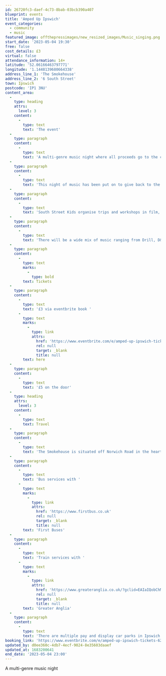 ```yaml
---
id: 26720fc3-daef-4c73-8bab-03bcb390a407
blueprint: events
title: 'Amped Up Ipswich'
event_categories:
  - community
  - music
featured_image: offthepressimages/new_resized_images/Music_singing.png
start_date: '2023-05-04 19:30'
free: false
cost_details: £3
virtual: false
attendance_information: 14+
latitude: '52.06166463797771'
longitude: '1.1448139680664338'
address_line_1: 'The Smokehouse'
address_line_2: '6 South Street'
town: Ipswich
postcode: 'IP1 3NU'
content_area:
  -
    type: heading
    attrs:
      level: 3
    content:
      -
        type: text
        text: 'The event'
  -
    type: paragraph
    content:
      -
        type: text
        text: 'A multi-genre music night where all proceeds go to the charity South Street Kids.'
  -
    type: paragraph
    content:
      -
        type: text
        text: 'This night of music has been put on to give back to the local Ipswich community and to support new generations.'
  -
    type: paragraph
    content:
      -
        type: text
        text: 'South Street Kids organise trips and workshops in film, music and media and enables young children to have fun.'
  -
    type: paragraph
    content:
      -
        type: text
        text: 'There will be a wide mix of music ranging from Drill, D&B, classic rock to indie – it’s a night for all and a great excuse to see what the faces of Ipswich have to offer.'
  -
    type: paragraph
    content:
      -
        type: text
        marks:
          -
            type: bold
        text: Tickets
  -
    type: paragraph
    content:
      -
        type: text
        text: '£3 via eventbrite book '
      -
        type: text
        marks:
          -
            type: link
            attrs:
              href: 'https://www.eventbrite.com/e/amped-up-ipswich-tickets-624359304487?aff=ebdssbdestsearch&keep_tld=1'
              rel: null
              target: _blank
              title: null
        text: here
  -
    type: paragraph
    content:
      -
        type: text
        text: '£5 on the door'
  -
    type: heading
    attrs:
      level: 3
    content:
      -
        type: text
        text: Travel
  -
    type: paragraph
    content:
      -
        type: text
        text: 'The Smokehouse is situated off Norwich Road in the heart of Ipswich. Ipswich is well served by both train and bus services. '
  -
    type: paragraph
    content:
      -
        type: text
        text: 'Bus services with '
      -
        type: text
        marks:
          -
            type: link
            attrs:
              href: 'https://www.firstbus.co.uk'
              rel: null
              target: _blank
              title: null
        text: 'First Buses'
  -
    type: paragraph
    content:
      -
        type: text
        text: 'Train services with '
      -
        type: text
        marks:
          -
            type: link
            attrs:
              href: 'https://www.greateranglia.co.uk/?gclid=EAIaIQobChMIxtKVgsnb_gIVb4BQBh1WTgnQEAAYASAAEgKg3fD_BwE'
              rel: null
              target: _blank
              title: null
        text: 'Greater Anglia'
  -
    type: paragraph
    content:
      -
        type: text
        text: 'There are multiple pay and display car parks in Ipswich including South Street Car Park next to the venue.'
booking_link: 'https://www.eventbrite.com/e/amped-up-ipswich-tickets-624359304487?aff=ebdssbdestsearch&keep_tld=1'
updated_by: d0ee360c-4db7-4ecf-9024-8e35603daaef
updated_at: 1683200641
end_date: '2023-05-04 23:00'
---
```

A multi-genre music night